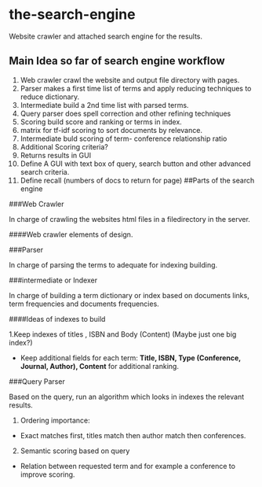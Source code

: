 # the-search-engine
Website crawler and attached search engine for the results.

## Main Idea so far of search engine workflow

1. Web crawler crawl the website and output file directory with pages.
2. Parser makes a first time list of terms and apply reducing techniques to reduce dictionary.
3. Intermediate build a 2nd time list with parsed terms.
4. Query parser does spell correction and other refining techniques
5. Scoring build score and ranking or terms in index.
  1. matrix for tf-idf scoring to sort documents by relevance.
  2. Intermediate buld scoring of term- conference relationship ratio
  3. Additional Scoring criteria?
6. Returns results in GUI
  1. Define A GUI with text box of query, search button and other advanced search criteria.
  2. Define recall (numbers of docs to return for page)
##Parts of the search engine

###Web Crawler

In charge of crawling the websites html files in a filedirectory in the server.

####Web crawler elements of design.

###Parser

In charge of parsing the terms to adequate for indexing building.

###intermediate or Indexer

In charge of building a term dictionary or index based on documents links, term frequencies and documents frequencies.

####Ideas of indexes to build

1.Keep indexes of titles , ISBN and Body (Content) (Maybe just one big index?)
  * Keep additional fields for each term: **Title, ISBN, Type (Conference, Journal, Author), Content** for additional ranking.

###Query Parser

Based on the query, run an algorithm which looks in indexes the relevant results.

1. Ordering importance:
  * Exact matches first, titles match then author match then conferences.
2. Semantic scoring based on query
  * Relation between requested term and for example a conference to improve scoring.


